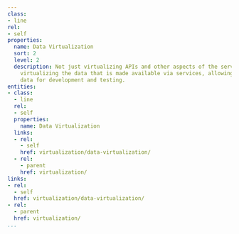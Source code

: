 ```yaml
---
class:
- line
rel:
- self
properties:
  name: Data Virtualization
  sort: 2
  level: 2
  description: Not just virtualizing APIs and other aspects of the services, but also
    virtualizing the data that is made available via services, allowing for meaningful
    data for development and testing.
entities:
- class:
  - line
  rel:
  - self
  properties:
    name: Data Virtualization
  links:
  - rel:
    - self
    href: virtualization/data-virtualization/
  - rel:
    - parent
    href: virtualization/
links:
- rel:
  - self
  href: virtualization/data-virtualization/
- rel:
  - parent
  href: virtualization/
...
```

